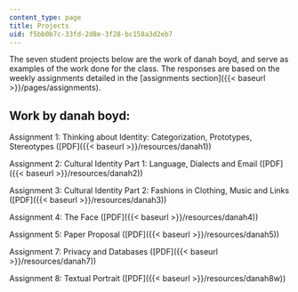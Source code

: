 ```yaml
---
content_type: page
title: Projects
uid: f5bb0b7c-33fd-2d8e-3f28-bc158a3d2eb7
---
```


The seven student projects below are the work of danah boyd, and serve as examples of the work done for the class. The responses are based on the weekly assignments detailed in the [assignments section]({{< baseurl >}}/pages/assignments).

Work by danah boyd:
-------------------

Assignment 1: Thinking about Identity: Categorization, Prototypes, Stereotypes ([PDF]({{< baseurl >}}/resources/danah1))

Assignment 2: Cultural Identity Part 1: Language, Dialects and Email ([PDF]({{< baseurl >}}/resources/danah2))

Assignment 3: Cultural Identity Part 2: Fashions in Clothing, Music and Links ([PDF]({{< baseurl >}}/resources/danah3))

Assignment 4: The Face ([PDF]({{< baseurl >}}/resources/danah4))

Assignment 5: Paper Proposal ([PDF]({{< baseurl >}}/resources/danah5))

Assignment 7: Privacy and Databases ([PDF]({{< baseurl >}}/resources/danah7))

Assignment 8: Textual Portrait ([PDF]({{< baseurl >}}/resources/danah8w))